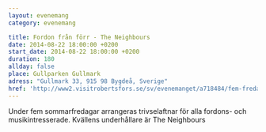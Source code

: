 ```yaml
---
layout: evenemang
category: evenemang

title: Fordon från förr - The Neighbours
date: 2014-08-22 18:00:00 +0200
start_date: 2014-08-22 18:00:00 +0200
duration: 180
allday: false
place: Gullparken Gullmark
adress: "Gullmark 33, 915 98 Bygdeå, Sverige"
href: 'http://www2.visitrobertsfors.se/sv/evenemanget/a718484/fem-fredagar-fordon-fran-forr/detaljer'
---
```


Under fem sommarfredagar arrangeras trivselaftnar för alla fordons- och musikintresserade. Kvällens underhållare är The Neighbours